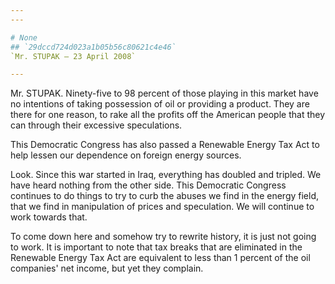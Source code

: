```yaml
---
---

# None
## `29dccd724d023a1b05b56c80621c4e46`
`Mr. STUPAK — 23 April 2008`

---
```



Mr. STUPAK. Ninety-five to 98 percent of those playing in this market 
have no intentions of taking possession of oil or providing a product. 
They are there for one reason, to rake all the profits off the American 
people that they can through their excessive speculations.

This Democratic Congress has also passed a Renewable Energy Tax Act 
to help lessen our dependence on foreign energy sources.

Look. Since this war started in Iraq, everything has doubled and 
tripled. We have heard nothing from the other side. This Democratic 
Congress continues to do things to try to curb the abuses we find in 
the energy field, that we find in manipulation of prices and 
speculation. We will continue to work towards that.

To come down here and somehow try to rewrite history, it is just not 
going to work. It is important to note that tax breaks that are 
eliminated in the Renewable Energy Tax Act are equivalent to less than 
1 percent of the oil companies' net income, but yet they complain.

